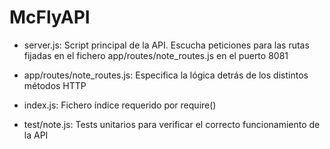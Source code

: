 # McFlyAPI

-   server.js: Script principal de la API. Escucha peticiones para las rutas fijadas en el fichero app/routes/note_routes.js en el puerto 8081

-   app/routes/note_routes.js: Especifica la lógica detrás de los distintos métodos HTTP

-   index.js: Fichero índice requerido por require()

-   test/note.js: Tests unitarios para verificar el correcto funcionamiento de la API